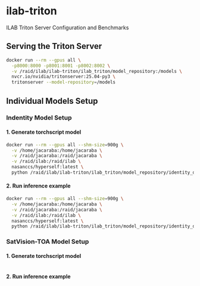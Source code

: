 # ilab-triton

ILAB Triton Server Configuration and Benchmarks

## Serving the Triton Server

```bash
docker run --rm --gpus all \
  -p8000:8000 -p8001:8001 -p8002:8002 \
  -v /raid/ilab/ilab-triton/ilab_triton/model_repository:/models \
  nvcr.io/nvidia/tritonserver:25.04-py3 \
  tritonserver --model-repository=/models
```

## Individual Models Setup

### Indentity Model Setup

#### 1. Generate torchscript model

```bash
docker run --rm --gpus all --shm-size=900g \
  -v /home/jacaraba:/home/jacaraba \
  -v /raid/jacaraba:/raid/jacaraba \
  -v /raid/ilab:/raid/ilab \
  nasanccs/hyperself:latest \
  python /raid/ilab/ilab-triton/ilab_triton/model_repository/identity_demo_model/identity_model_torchscript.py
```

#### 2. Run inference example

```bash
docker run --rm --gpus all --shm-size=900g \
  -v /home/jacaraba:/home/jacaraba \
  -v /raid/jacaraba:/raid/jacaraba \
  -v /raid/ilab:/raid/ilab \
  nasanccs/hyperself:latest \
  python /raid/ilab/ilab-triton/ilab_triton/model_repository/identity_demo_model/identity_model_inference.py
```

### SatVision-TOA Model Setup

#### 1. Generate torchscript model

```bash
```

#### 2. Run inference example

```bash
```
